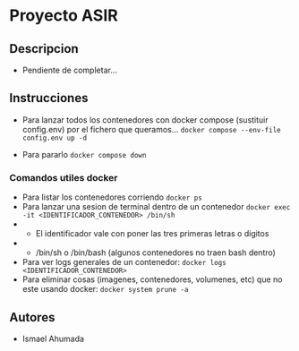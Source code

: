 # Proyecto ASIR

## Descripcion
- Pendiente de completar...

## Instrucciones
- Para lanzar todos los contenedores con docker compose (sustituir config.env) por el fichero que queramos...
`docker compose --env-file config.env up -d`

- Para pararlo
`docker compose down`


### Comandos utiles docker
- Para listar los contenedores corriendo
`docker ps`
- Para lanzar una sesion de terminal dentro de un contenedor
`docker exec -it <IDENTIFICADOR_CONTENEDOR> /bin/sh`
- - El identificador vale con poner las tres primeras letras o digitos
- - /bin/sh o /bin/bash (algunos contenedores no traen bash dentro)
- Para ver logs generales de un contenedor:
`docker logs <IDENTIFICADOR_CONTENEDOR>`
- Para eliminar cosas (imagenes, contenedores, volumenes, etc) que no este usando docker:
`docker system prune -a`

## Autores
- Ismael Ahumada